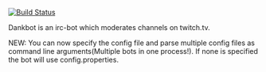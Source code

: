 [![Build Status](https://travis-ci.org/Dankeroni/Dankbot.svg?branch=master)](https://travis-ci.org/Dankeroni/Dankbot)

Dankbot is an irc-bot which moderates channels on twitch.tv.

NEW: You can now specify the config file and parse multiple config files as command line arguments(Multiple bots in one process!). If none is specified the bot will use config.properties.